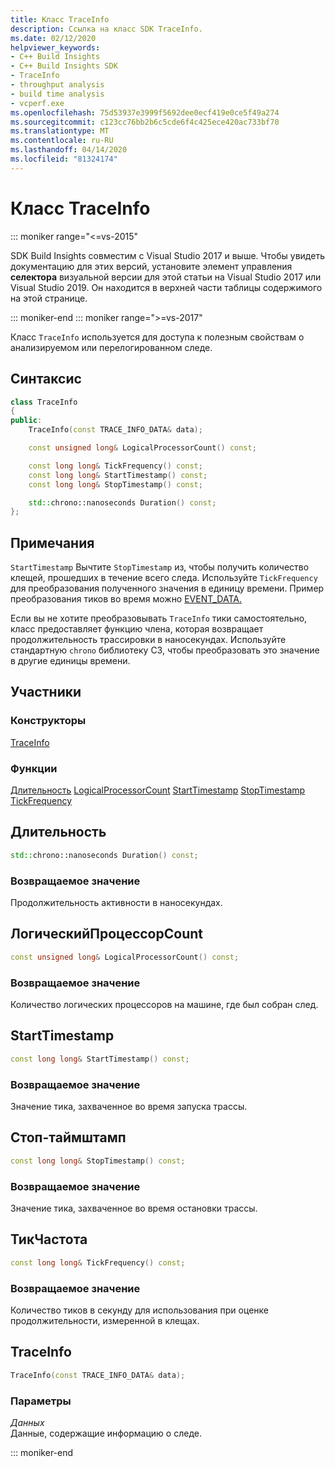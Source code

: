 ```yaml
---
title: Класс TraceInfo
description: Ссылка на класс SDK TraceInfo.
ms.date: 02/12/2020
helpviewer_keywords:
- C++ Build Insights
- C++ Build Insights SDK
- TraceInfo
- throughput analysis
- build time analysis
- vcperf.exe
ms.openlocfilehash: 75d53937e3999f5692dee0ecf419e0ce5f49a274
ms.sourcegitcommit: c123cc76bb2b6c5cde6f4c425ece420ac733bf70
ms.translationtype: MT
ms.contentlocale: ru-RU
ms.lasthandoff: 04/14/2020
ms.locfileid: "81324174"
---
```

# <a name="traceinfo-class"></a>Класс TraceInfo

::: moniker range="<=vs-2015"

SDK Build Insights совместим с Visual Studio 2017 и выше. Чтобы увидеть документацию для этих версий, установите элемент управления **селектора** визуальной версии для этой статьи на Visual Studio 2017 или Visual Studio 2019. Он находится в верхней части таблицы содержимого на этой странице.

::: moniker-end
::: moniker range=">=vs-2017"

Класс `TraceInfo` используется для доступа к полезным свойствам о анализируемом или перелогированном следе.

## <a name="syntax"></a>Синтаксис

```cpp
class TraceInfo
{
public:
    TraceInfo(const TRACE_INFO_DATA& data);

    const unsigned long& LogicalProcessorCount() const;

    const long long& TickFrequency() const;
    const long long& StartTimestamp() const;
    const long long& StopTimestamp() const;

    std::chrono::nanoseconds Duration() const;
};
```

## <a name="remarks"></a>Примечания

`StartTimestamp` Вычтите `StopTimestamp` из, чтобы получить количество клещей, прошедших в течение всего следа. Используйте `TickFrequency` для преобразования полученного значения в единицу времени. Пример преобразования тиков во время можно [EVENT_DATA.](../c-event-data-types/event-data-struct.md)

Если вы не хотите преобразовывать `TraceInfo` тики самостоятельно, класс предоставляет функцию члена, которая возвращает продолжительность трассировки в наносекундах. Используйте стандартную `chrono` библиотеку СЗ, чтобы преобразовать это значение в другие единицы времени.

## <a name="members"></a>Участники

### <a name="constructors"></a>Конструкторы

[TraceInfo](#trace-info)

### <a name="functions"></a>Функции

[Длительность](#duration)
[LogicalProcessorCount](#logical-processor-count)
[StartTimestamp](#start-timestamp)
[StopTimestamp](#stop-timestamp)
[TickFrequency](#tick-frequency)

## <a name="duration"></a><a name="duration"></a>Длительность

```cpp
std::chrono::nanoseconds Duration() const;
```

### <a name="return-value"></a>Возвращаемое значение

Продолжительность активности в наносекундах.

## <a name="logicalprocessorcount"></a><a name="logical-processor-count"></a>ЛогическийПроцессорCount

```cpp
const unsigned long& LogicalProcessorCount() const;
```

### <a name="return-value"></a>Возвращаемое значение

Количество логических процессоров на машине, где был собран след.

## <a name="starttimestamp"></a><a name="start-timestamp"></a>StartTimestamp

```cpp
const long long& StartTimestamp() const;
```

### <a name="return-value"></a>Возвращаемое значение

Значение тика, захваченное во время запуска трассы.

## <a name="stoptimestamp"></a><a name="stop-timestamp"></a>Стоп-таймштамп

```cpp
const long long& StopTimestamp() const;
```

### <a name="return-value"></a>Возвращаемое значение

Значение тика, захваченное во время остановки трассы.

## <a name="tickfrequency"></a><a name="tick-frequency"></a>ТикЧастота

```cpp
const long long& TickFrequency() const;
```

### <a name="return-value"></a>Возвращаемое значение

Количество тиков в секунду для использования при оценке продолжительности, измеренной в клещах.

## <a name="traceinfo"></a><a name="trace-info"></a>TraceInfo

```cpp
TraceInfo(const TRACE_INFO_DATA& data);
```

### <a name="parameters"></a>Параметры

*Данных*\
Данные, содержащие информацию о следе.

::: moniker-end
